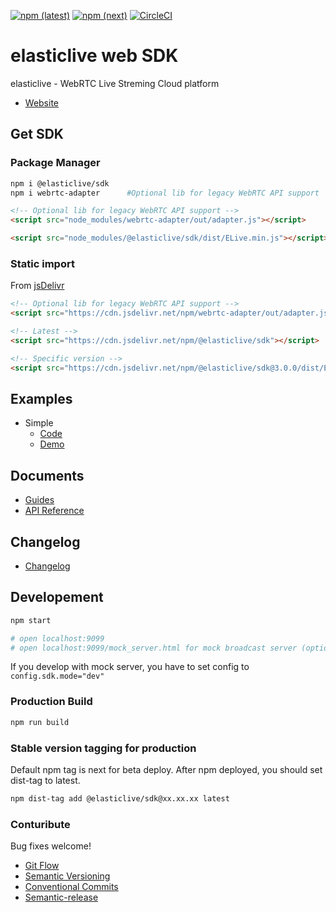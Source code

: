 [![npm (latest)](https://img.shields.io/npm/v/@elasticlive/sdk/latest.svg)](https://www.npmjs.com/package/@elasticlive/sdk)
[![npm (next)](https://img.shields.io/npm/v/@elasticlive/sdk/next.svg)](https://www.npmjs.com/package/@elasticlive/sdk)
[![CircleCI](https://circleci.com/gh/elasticlive/web-sdk.svg?style=svg)](https://circleci.com/gh/elasticlive/web-sdk)

# elasticlive web SDK

elasticlive - WebRTC Live Streming Cloud platform

- [Website](https://elasticlive.io)

## Get SDK

### Package Manager

```bash
npm i @elasticlive/sdk
npm i webrtc-adapter      #Optional lib for legacy WebRTC API support
```

```html
<!-- Optional lib for legacy WebRTC API support -->
<script src="node_modules/webrtc-adapter/out/adapter.js"></script>

<script src="node_modules/@elasticlive/sdk/dist/ELive.min.js"></script>
```

### Static import

From [jsDelivr](https://www.jsdelivr.com)

```html
<!-- Optional lib for legacy WebRTC API support -->
<script src="https://cdn.jsdelivr.net/npm/webrtc-adapter/out/adapter.js"></script>

<!-- Latest -->
<script src="https://cdn.jsdelivr.net/npm/@elasticlive/sdk"></script>

<!-- Specific version -->
<script src="https://cdn.jsdelivr.net/npm/@elasticlive/sdk@3.0.0/dist/ELive.min.js"></script>
```

## Examples

- Simple
  - [Code](https://codesandbox.io/s/l7k87490n9)
  - [Demo](https://l7k87490n9.codesandbox.io)

## Documents

- [Guides](https://docs.elasticlive.io/)
- [API Reference](https://elasticlive.github.io/web-sdk/)

## Changelog

- [Changelog](https://github.com/elasticlive/web-sdk/blob/master/CHANGELOG.md)

## Developement

```bash
npm start

# open localhost:9099
# open localhost:9099/mock_server.html for mock broadcast server (optional)
```

If you develop with mock server, you have to set config to `config.sdk.mode="dev"`

### Production Build

```bash
npm run build
```

### Stable version tagging for production

Default npm tag is next for beta deploy. After npm deployed, you should set dist-tag to latest.

```bash
npm dist-tag add @elasticlive/sdk@xx.xx.xx latest
```

### Conturibute

Bug fixes welcome!

- [Git Flow](https://nvie.com/posts/a-successful-git-branching-model/)
- [Semantic Versioning](https://semver.org)
- [Conventional Commits](https://www.conventionalcommits.org/)
- [Semantic-release](https://semantic-release.gitbook.io/semantic-release/)
